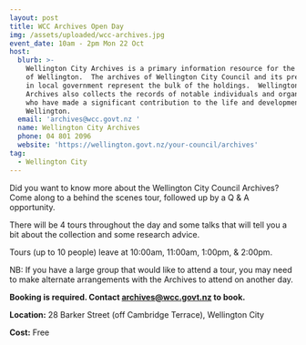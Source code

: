 ```yaml
---
layout: post
title: WCC Archives Open Day
img: /assets/uploaded/wcc-archives.jpg
event_date: 10am - 2pm Mon 22 Oct
host:
  blurb: >-
    Wellington City Archives is a primary information resource for the history
    of Wellington.  The archives of Wellington City Council and its predecessors
    in local government represent the bulk of the holdings.  Wellington City
    Archives also collects the records of notable individuals and organisations
    who have made a significant contribution to the life and development of
    Wellington.
  email: 'archives@wcc.govt.nz '
  name: Wellington City Archives
  phone: 04 801 2096
  website: 'https://wellington.govt.nz/your-council/archives'
tag:
  - Wellington City
---
```

Did you want to know more about the Wellington City Council Archives? Come along to a behind the scenes tour, followed up by a Q & A opportunity. 

There will be 4 tours throughout the day and some talks that will tell you a bit about the collection and some research advice.

Tours (up to 10 people) leave at 10:00am, 11:00am, 1:00pm, & 2:00pm. 

NB: If you have a large group that would like to attend a tour, you may need to make alternate arrangements with the Archives to attend on another day.

**Booking is required. Contact archives@wcc.govt.nz to book.**

**Location:** 28 Barker Street (off Cambridge Terrace), Wellington City

**Cost:** Free
